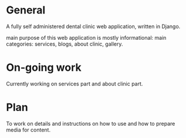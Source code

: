 # General

A fully self administered dental clinic web application, written in Django.

main purpose of this web application is mostly informational:
main categories: services, blogs, about clinic, gallery.


# On-going work

Currently working on services part and about clinic part.

# Plan

To work on details and instructions on how to use and how to prepare media for content.
